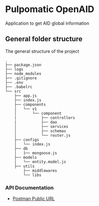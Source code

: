# Pulpomatic OpenAID

Application to get AID global information

## General folder structure

The general structure of the project

```
.
├── package.json
├── logs
├── node_modules
├── .gitignore
├── .env
├── .babelrc
└── src
    ├── app.js
    ├── index.js
    ├── components
    │   └── v1
    │       └── component
    |           ├── controllers
    |           ├── dao
    │           ├── services
    │           ├── schemas
    │           └── router.js
    ├── configs
    │   └── index.js
    ├── db
    │   ├── mongoose.js
    ├── models
    │   └── entity.model.js
    ├── utils
        ├── middlewares
        └── libs
```

### API Documentation

- [Postman Public URL](https://documenter.getpostman.com/view/17627782/UUxwBoPu)
